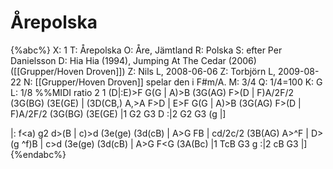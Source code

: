 # Årepolska

{%abc%}
X: 1
T: Årepolska
O: Åre, Jämtland
R: Polska
S: efter Per Danielsson
D: Hia Hia (1994), Jumping At The Cedar (2006) ([[Grupper/Hoven Droven]])
Z: Nils L, 2008-06-06
Z: Torbjörn L, 2009-08-22
N: [[Grupper/Hoven Droven]] spelar den i F#m/A.
M: 3/4
Q: 1/4=100
K: G
L: 1/8
%%MIDI ratio 2 1
(D|:E)>F G<A B>(G | A)>B (3G(AG) F>(D | F)A/2F/2 (3G(BG) (3E(GE) | (3D(CB,) A,>A F>D |
E>F G<A B>(G | A)>B (3G(AG) F>(D | F)A/2F/2 (3G(BG) (3E(GE) |1 G2 G3 D :|2 G2 G3 (g |]

|: f<a) g2 d>(B | c)>d (3e(ge) (3d(cB) | A>G F<G A>B | cd/2c/2 (3B(AG) A>^F |
   D>(g ^f)<g d>B | c>d (3e(ge) (3d(cB) | A>G F<G (3A(Bc) |1 TcB G3 g :|2 cB G3 |]
{%endabc%}
